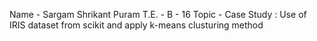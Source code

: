 Name - Sargam Shrikant Puram
T.E. - B - 16
Topic - Case Study : Use of IRIS dataset from scikit and apply k-means clusturing  method